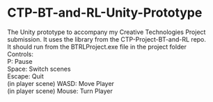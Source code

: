# CTP-BT-and-RL-Unity-Prototype
The Unity prototype to accompany my Creative Technologies Project submission. It uses the library from the CTP-Project-BT-and-RL repo.  
It should run from the BTRLProject.exe file in the project folder  
Controls:  
P: Pause  
Space: Switch scenes  
Escape: Quit  
(in player scene) WASD: Move Player  
(in player scene) Mouse: Turn Player  